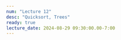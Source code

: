 ```yaml
---
num: "Lecture 12"
desc: "Quicksort, Trees"
ready: true
lecture_date: 2024-08-29 09:30:00.00-7:00
---
```

